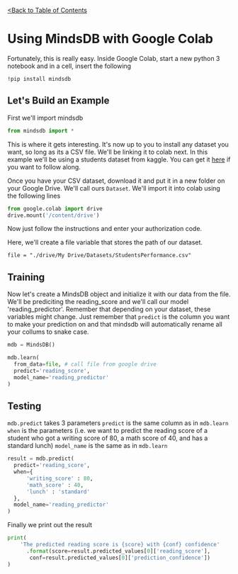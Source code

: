 [<Back to Table of Contents](../README.md)
# Using MindsDB with Google Colab

Fortunately, this is really easy.
Inside Google Colab, start a new python 3 notebook and in a cell, insert the following
```
!pip install mindsdb
```

## Let's Build an Example

First we'll import mindsdb
```Python
from mindsdb import *
```
This is where it gets interesting. It's now up to you to install any dataset you want, so long as its a CSV file. We'll be linking it to colab next.
In this example we'll be using a students dataset from kaggle. You can get it [here](https://www.kaggle.com/spscientist/students-performance-in-exams) if you want to follow along.

Once you have your CSV dataset, download it and put it in a new folder on your Google Drive. We'll call ours `Dataset`.
We'll import it into colab using the following lines
```Python
from google.colab import drive
drive.mount('/content/drive')
```
Now just follow the instructions and enter your authorization code.

Here, we'll create a file variable that stores the path of our dataset.

```
file = "./drive/My Drive/Datasets/StudentsPerformance.csv"
```


## Training

Now let's create a MindsDB object and initialize it with our data from the file. We'll be prediciting the reading_score and we'll call our model 'reading_predictor'.
Remember that depending on your dataset, these variables might change. Just remember that `predict` is the column you want to make your prediction on and that mindsdb will automatically rename all your collums to snake case.
```Python
mdb = MindsDB()

mdb.learn(
  from_data=file, # call file from google drive
  predict='reading_score',
  model_name='reading_predictor'
)
```

## Testing

`mdb.predict` takes 3 parameters
`predict` is the same column as in `mdb.learn`
`when` is the parameters (i.e. we want to predict the reading score of a student who got a writing score of 80, a math score of 40, and has a standard lunch)
`model_name` is the same as in `mdb.learn`

```Python
result = mdb.predict(
  predict='reading_score',
  when={
      'writing_score' : 80,
      'math_score' : 40,
      'lunch' : 'standard'
  },
  model_name='reading_predictor'
)
```

Finally we print out the result
```Python
print(
    'The predicted reading score is {score} with {conf} confidence'
      .format(score=result.predicted_values[0]['reading_score'], 
       conf=result.predicted_values[0]['prediction_confidence'])
)
```
